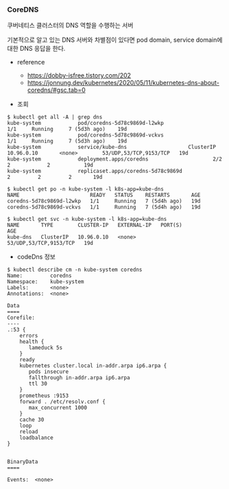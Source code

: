 ### CoreDNS

쿠버네티스 클러스터의 DNS 역할을 수행하는 서버

기본적으로 알고 있는 DNS 서버와 차별점이 있다면 pod domain, service domain에 대한 DNS 응답을 한다.

* reference
    - https://dobby-isfree.tistory.com/202
    - https://jonnung.dev/kubernetes/2020/05/11/kubernetes-dns-about-coredns/#gsc.tab=0

* 조회
```
$ kubectl get all -A | grep dns
kube-system            pod/coredns-5d78c9869d-l2wkp                            1/1     Running     7 (5d3h ago)    19d
kube-system            pod/coredns-5d78c9869d-vckvs                            1/1     Running     7 (5d3h ago)    19d
kube-system            service/kube-dns                    ClusterIP      10.96.0.10       <none>        53/UDP,53/TCP,9153/TCP   19d
kube-system            deployment.apps/coredns                     2/2     2            2           19d
kube-system            replicaset.apps/coredns-5d78c9869d                     2         2         2       19d

$ kubectl get po -n kube-system -l k8s-app=kube-dns
NAME                       READY   STATUS    RESTARTS       AGE
coredns-5d78c9869d-l2wkp   1/1     Running   7 (5d4h ago)   19d
coredns-5d78c9869d-vckvs   1/1     Running   7 (5d4h ago)   19d

$ kubectl get svc -n kube-system -l k8s-app=kube-dns
NAME       TYPE        CLUSTER-IP   EXTERNAL-IP   PORT(S)                  AGE
kube-dns   ClusterIP   10.96.0.10   <none>        53/UDP,53/TCP,9153/TCP   19d
```

* codeDns 정보
```
$ kubectl describe cm -n kube-system coredns
Name:         coredns
Namespace:    kube-system
Labels:       <none>
Annotations:  <none>

Data
====
Corefile:
----
.:53 {
    errors
    health {
       lameduck 5s
    }
    ready
    kubernetes cluster.local in-addr.arpa ip6.arpa {
       pods insecure
       fallthrough in-addr.arpa ip6.arpa
       ttl 30
    }
    prometheus :9153
    forward . /etc/resolv.conf {
       max_concurrent 1000
    }
    cache 30
    loop
    reload
    loadbalance
}


BinaryData
====

Events:  <none>
```